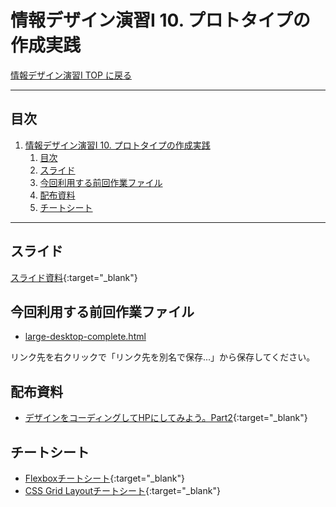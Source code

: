 # 情報デザイン演習I 10. プロトタイプの作成実践

[情報デザイン演習I TOP に戻る](./index.md)

---

## 目次

1. [情報デザイン演習I 10. プロトタイプの作成実践](#情報デザイン演習i-10-プロトタイプの作成実践)
   1. [目次](#目次)
   2. [スライド](#スライド)
   3. [今回利用する前回作業ファイル](#今回利用する前回作業ファイル)
   4. [配布資料](#配布資料)
   5. [チートシート](#チートシート)

---

## スライド

[スライド資料](./id_10slide.pdf){:target="_blank"}

## 今回利用する前回作業ファイル
- [large-desktop-complete.html](asset/large-desktop-complete.html)

リンク先を右クリックで「リンク先を別名で保存...」から保存してください。

## 配布資料
- [デザインをコーディングしてHPにしてみよう。Part2](tex/Lets-CodingPart2.pdf){:target="_blank"}

## チートシート
- [Flexboxチートシート](https://www.webcreatorbox.com/tech/css-flexbox-cheat-sheet#flexbox14){:target="_blank"}
- [CSS Grid Layoutチートシート](https://qiita.com/7dt/items/577ba8eada3380c93dbb){:target="_blank"}
